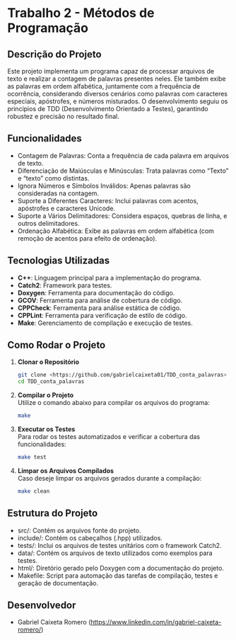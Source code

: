 # Trabalho 2 - Métodos de Programação

## Descrição do Projeto
Este projeto implementa um programa capaz de processar arquivos de texto e realizar a contagem de palavras presentes neles. Ele também exibe as palavras em ordem alfabética, juntamente com a frequência de ocorrência, considerando diversos cenários como palavras com caracteres especiais, apóstrofes, e números misturados. O desenvolvimento seguiu os princípios de TDD (Desenvolvimento Orientado a Testes), garantindo robustez e precisão no resultado final.

## Funcionalidades
- Contagem de Palavras: Conta a frequência de cada palavra em arquivos de texto.
- Diferenciação de Maiúsculas e Minúsculas: Trata palavras como “Texto” e “texto” como distintas.
- Ignora Números e Símbolos Inválidos: Apenas palavras são consideradas na contagem.
- Suporte a Diferentes Caracteres: Inclui palavras com acentos, apóstrofes e caracteres Unicode.
- Suporte a Vários Delimitadores: Considera espaços, quebras de linha, e outros delimitadores.
- Ordenação Alfabética: Exibe as palavras em ordem alfabética (com remoção de acentos para efeito de ordenação).

## Tecnologias Utilizadas
- **C++**: Linguagem principal para a implementação do programa.
- **Catch2**: Framework para testes.
- **Doxygen**: Ferramenta para documentação do código.
- **GCOV**: Ferramenta para análise de cobertura de código.
- **CPPCheck**: Ferramenta para análise estática de código.
- **CPPLint**: Ferramenta para verificação de estilo de código.
- **Make**: Gerenciamento de compilação e execução de testes.

## Como Rodar o Projeto

1. **Clonar o Repositório**
   ```bash
   git clone <https://github.com/gabrielcaixeta01/TDD_conta_palavras>
   cd TDD_conta_palavras
   ```

2. **Compilar o Projeto**  
   Utilize o comando abaixo para compilar os arquivos do programa:
   ```bash
   make
   ```

3. **Executar os Testes**  
   Para rodar os testes automatizados e verificar a cobertura das funcionalidades:
   ```bash
   make test
   ```

4. **Limpar os Arquivos Compilados**  
   Caso deseje limpar os arquivos gerados durante a compilação:
   ```bash
   make clean
   ```

## Estrutura do Projeto 
- src/: Contém os arquivos fonte do projeto.
- include/: Contém os cabeçalhos (.hpp) utilizados.
- tests/: Inclui os arquivos de testes unitários com o framework Catch2.
- data/: Contém os arquivos de texto utilizados como exemplos para testes.
- html/: Diretório gerado pelo Doxygen com a documentação do projeto.
- Makefile: Script para automação das tarefas de compilação, testes e geração de documentação.

## Desenvolvedor
- Gabriel Caixeta Romero (https://www.linkedin.com/in/gabriel-caixeta-romero/)


